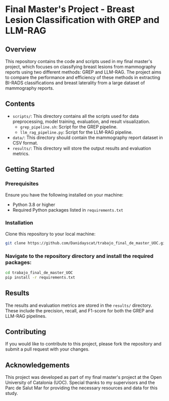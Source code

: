 # Final Master's Project - Breast Lesion Classification with GREP and LLM-RAG

## Overview

This repository contains the code and scripts used in my final master's project, which focuses on classifying breast lesions from mammography reports using two different methods: GREP and LLM-RAG. The project aims to compare the performance and efficiency of these methods in extracting BI-RADS classifications and breast laterality from a large dataset of mammography reports.

## Contents

- `scripts/`: This directory contains all the scripts used for data preprocessing, model training, evaluation, and result visualization.
  - `grep_pipeline.sh`: Script for the GREP pipeline.
  - `llm_rag_pipeline.py`: Script for the LLM-RAG pipeline.
- `data/`: This directory should contain the mammography report dataset in CSV format.
- `results/`: This directory will store the output results and evaluation metrics.

## Getting Started

### Prerequisites

Ensure you have the following installed on your machine:

- Python 3.8 or higher
- Required Python packages listed in `requirements.txt`

### Installation

Clone this repository to your local machine:

```bash
git clone https://github.com/Danidayscat/trabajo_final_de_master_UOC.git
```

### Navigate to the repository directory and install the required packages:

```bash
cd trabajo_final_de_master_UOC
pip install -r requirements.txt
```

## Results

The results and evaluation metrics are stored in the `results/` directory. These include the precision, recall, and F1-score for both the GREP and LLM-RAG pipelines.

## Contributing

If you would like to contribute to this project, please fork the repository and submit a pull request with your changes.

## Acknowledgements

This project was developed as part of my final master's project at the Open University of Catalonia (UOC). Special thanks to my supervisors and the Parc de Salut Mar for providing the necessary resources and data for this study.


